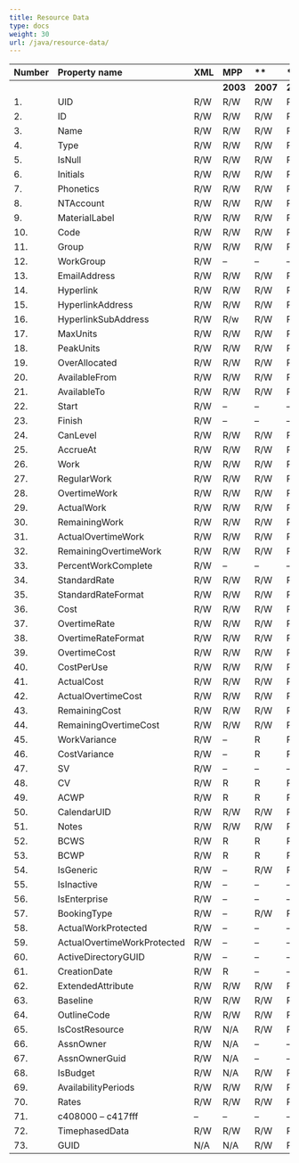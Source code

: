 ```yaml
---
title: Resource Data
type: docs
weight: 30
url: /java/resource-data/
---
```


|**Number** |**Property name** |**XML** |**MPP** |** |** |**  |** |** |**Comments** |
| :- | :- | :- | :- | :- | :- | :- | :- | :- | :- |
| | | |**2003** |**2007** |**2010** |**2013** |**2016** |**2019** | |
|1. |UID |R/W |R/W |R/W |R/W |R/W |R/W |R/W | |
|2. |ID |R/W |R/W |R/W |R/W |R/W |R/W |R/W | |
|3. |Name |R/W |R/W |R/W |R/W |R/W |R/W |R/W | |
|4. |Type |R/W |R/W |R/W |R/W |R/W |R/W |R/W | |
|5. |IsNull |R/W |R/W |R/W |R/W |R/W |R/W |R/W | |
|6. |Initials |R/W |R/W |R/W |R/W |R/W |R/W |R/W | |
|7. |Phonetics |R/W |R/W |R/W |R/W |R/W |R/W |R/W | |
|8. |NTAccount |R/W |R/W |R/W |R/W |R/W |R/W |R/W | |
|9. |MaterialLabel |R/W |R/W |R/W |R/W |R/W |R/W |R/W | |
|10. |Code |R/W |R/W |R/W |R/W |R/W |R/W |R/W | |
|11. |Group |R/W |R/W |R/W |R/W |R/W |R/W |R/W | |
|12. |WorkGroup |R/W |– |– |– |– |– | | |
|13. |EmailAddress |R/W |R/W |R/W |R/W |R/W |R/W |R/W | |
|14. |Hyperlink |R/W |R/W |R/W |R/W |R/W |R/W |R/W | |
|15. |HyperlinkAddress |R/W |R/W |R/W |R/W |R/W |R/W |R/W | |
|16. |HyperlinkSubAddress |R/W |R/w |R/W |R/W |R/W |R/W |R/W | |
|17. |MaxUnits |R/W |R/W |R/W |R/W |R/W |R/W |R/W | |
|18. |PeakUnits |R/W |R/W |R/W |R/W |R/W |R/W |R/W | |
|19. |OverAllocated |R/W |R/W |R/W |R/W |R/W |R/W |R/W | |
|20. |AvailableFrom |R/W |R/W |R/W |R/W |R/W |R/W |R/W | |
|21. |AvailableTo |R/W |R/W |R/W |R/W |R/W |R/W |R/W | |
|22. |Start |R/W |– |– |– |– |– |– | |
|23. |Finish |R/W |– |– |– |– |– |– | |
|24. |CanLevel |R/W |R/W |R/W |R/W |R/W |R/W |R/W | |
|25. |AccrueAt |R/W |R/W |R/W |R/W |R/W |R/W |R/W | |
|26. |Work |R/W |R/W |R/W |R/W |R/W |R/W |R/W | |
|27. |RegularWork |R/W |R/W |R/W |R/W |R/W |R/W |R/W | |
|28. |OvertimeWork |R/W |R/W |R/W |R/W |R/W |R/W |R/W | |
|29. |ActualWork |R/W |R/W |R/W |R/W |R/W |R/W |R/W | |
|30. |RemainingWork |R/W |R/W |R/W |R/W |R/W |R/W |R/W | |
|31. |ActualOvertimeWork |R/W |R/W |R/W |R/W |R/W |R/W |R/W | |
|32. |RemainingOvertimeWork |R/W |R/W |R/W |R/W |R/W |R/W |R/W | |
|33. |PercentWorkComplete |R/W |– |– |– |– |– |– | |
|34. |StandardRate |R/W |R/W |R/W |R/W |R/W |R/W |R/W | |
|35. |StandardRateFormat |R/W |R/W |R/W |R/W |R/W |R/W |R/W | |
|36. |Cost |R/W |R/W |R/W |R/W |R/W |R/W |R/W | |
|37. |OvertimeRate |R/W |R/W |R/W |R/W |R/W |R/W |R/W | |
|38. |OvertimeRateFormat |R/W |R/W |R/W |R/W |R/W |R/W |R/W | |
|39. |OvertimeCost |R/W |R/W |R/W |R/W |R/W |R/W |R/W | |
|40. |CostPerUse |R/W |R/W |R/W |R/W |R/W |R/W |R/W | |
|41. |ActualCost |R/W |R/W |R/W |R/W |R/W |R/W |R/W | |
|42. |ActualOvertimeCost |R/W |R/W |R/W |R/W |R/W |R/W |R/W | |
|43. |RemainingCost |R/W |R/W |R/W |R/W |R/W |R/W |R/W | |
|44. |RemainingOvertimeCost |R/W |R/W |R/W |R/W |R/W |R/W |R/W | |
|45. |WorkVariance |R/W |– |R |R |R |R |R | |
|46. |CostVariance |R/W |– |R |R |R |R |R | |
|47. |SV |R/W |– |– |– |– |– |– | |
|48. |CV |R/W |R |R |R |R |R |R | |
|49. |ACWP |R/W |R |R |R |R |R |R | |
|50. |CalendarUID |R/W |R/W |R/W |R/W |R/W |R/W |R/W | |
|51. |Notes |R/W |R/W |R/W |R/W |R/W |R/W |R/W | |
|52. |BCWS |R/W |R |R |R |R |R |R | |
|53. |BCWP |R/W |R |R |R |R |R |R | |
|54. |IsGeneric |R/W |– |R/W |R/W |R/W |R/W |R/W | |
|55. |IsInactive |R/W |– |– |– |– |– |– | |
|56. |IsEnterprise |R/W |– |– |– |– |– |– | |
|57. |BookingType |R/W |– |R/W |R/W |R/W |R/W |R/W | |
|58. |ActualWorkProtected |R/W |– |– |– |– |– |– | |
|59. |ActualOvertimeWorkProtected |R/W |– |– |– |– |– |– | |
|60. |ActiveDirectoryGUID |R/W |– |– |– |– |– |– | |
|61. |CreationDate |R/W |R |– |– |– |– |– | |
|62. |ExtendedAttribute |R/W |R/W |R/W |R/W |R/W |R/W |R/W | |
|63. |Baseline |R/W |R/W |R/W |R/W |R/W |R/W |R/W | |
|64. |OutlineCode |R/W |R/W |R/W |R/W |R/W |R/W |R/W | |
|65. |IsCostResource |R/W |N/A |R/W |R/W |R/W |R/W |R/W | |
|66. |AssnOwner |R/W |N/A |– |– |– |– |– | |
|67. |AssnOwnerGuid |R/W |N/A |– |– |– |– |– | |
|68. |IsBudget |R/W |N/A |R/W |R/W |R/W |R/W |R/W | |
|69. |AvailabilityPeriods |R/W |R/W |R/W |R/W |R/W |R/W |R/W | |
|70. |Rates |R/W |R/W |R/W |R/W |R/W |R/W |R/W | |
|71. |c408000 – c417fff |– |– |– |– |– |– |– | |
|72. |TimephasedData |R/W |R/W |R/W |R/W |R/W |R/W |R/W | |
|73. |GUID |N/A |N/A |R/W |R/W |R/W |R/W |R/W | |

